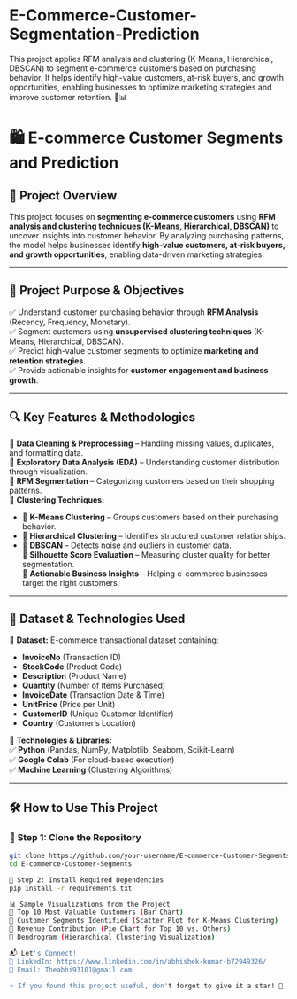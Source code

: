 # E-Commerce-Customer-Segmentation-Prediction
This project applies RFM analysis and clustering (K-Means, Hierarchical, DBSCAN) to segment e-commerce customers based on purchasing behavior. It helps identify high-value customers, at-risk buyers, and growth opportunities, enabling businesses to optimize marketing strategies and improve customer retention. 🚀📊

# 🛍️ E-commerce Customer Segments and Prediction  

## 🚀 Project Overview  
This project focuses on **segmenting e-commerce customers** using **RFM analysis and clustering techniques (K-Means, Hierarchical, DBSCAN)** to uncover insights into customer behavior. By analyzing purchasing patterns, the model helps businesses identify **high-value customers, at-risk buyers, and growth opportunities**, enabling data-driven marketing strategies.  

---

## 🎯 **Project Purpose & Objectives**  
✅ Understand customer purchasing behavior through **RFM Analysis** (Recency, Frequency, Monetary).  
✅ Segment customers using **unsupervised clustering techniques** (K-Means, Hierarchical, DBSCAN).  
✅ Predict high-value customer segments to optimize **marketing and retention strategies**.  
✅ Provide actionable insights for **customer engagement and business growth**.  

---

## 🔍 **Key Features & Methodologies**  
🔹 **Data Cleaning & Preprocessing** – Handling missing values, duplicates, and formatting data.  
🔹 **Exploratory Data Analysis (EDA)** – Understanding customer distribution through visualization.  
🔹 **RFM Segmentation** – Categorizing customers based on their shopping patterns.  
🔹 **Clustering Techniques:**  
   - 📌 **K-Means Clustering** – Groups customers based on their purchasing behavior.  
   - 📌 **Hierarchical Clustering** – Identifies structured customer relationships.  
   - 📌 **DBSCAN** – Detects noise and outliers in customer data.  
🔹 **Silhouette Score Evaluation** – Measuring cluster quality for better segmentation.  
🔹 **Actionable Business Insights** – Helping e-commerce businesses target the right customers.  

---

## 📂 **Dataset & Technologies Used**  
📌 **Dataset:** E-commerce transactional dataset containing:  
- **InvoiceNo** (Transaction ID)  
- **StockCode** (Product Code)  
- **Description** (Product Name)  
- **Quantity** (Number of Items Purchased)  
- **InvoiceDate** (Transaction Date & Time)  
- **UnitPrice** (Price per Unit)  
- **CustomerID** (Unique Customer Identifier)  
- **Country** (Customer’s Location)  

📌 **Technologies & Libraries:**  
✅ **Python** (Pandas, NumPy, Matplotlib, Seaborn, Scikit-Learn)  
✅ **Google Colab** (For cloud-based execution)  
✅ **Machine Learning** (Clustering Algorithms)  

---

## 🛠️ **How to Use This Project**  
### 🔹 **Step 1: Clone the Repository**  
```bash
git clone https://github.com/your-username/E-commerce-Customer-Segments.git
cd E-commerce-Customer-Segments

🔹 Step 2: Install Required Dependencies
pip install -r requirements.txt

📊 Sample Visualizations from the Project
📌 Top 10 Most Valuable Customers (Bar Chart)
📌 Customer Segments Identified (Scatter Plot for K-Means Clustering)
📌 Revenue Contribution (Pie Chart for Top 10 vs. Others)
📌 Dendrogram (Hierarchical Clustering Visualization)

📬 Let's Connect!
💼 LinkedIn: https://www.linkedin.com/in/abhishek-kumar-b72949326/
📩 Email: Theabhi93101@gmail.com

⭐ If you found this project useful, don't forget to give it a star! 🌟
